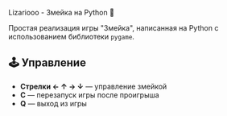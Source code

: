 Lizariooo - Змейка на Python 🐍

Простая реализация игры "Змейка", написанная на Python с использованием библиотеки `pygame`.

## 🕹️ Управление

- **Стрелки ← ↑ → ↓** — управление змейкой  
- **C** — перезапуск игры после проигрыша  
- **Q** — выход из игры  

